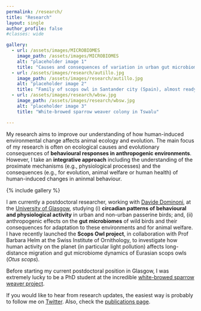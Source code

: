 ```yaml
---
permalink: /research/
title: "Research"
layout: single
author_profile: false
#classes: wide

gallery:
  - url: /assets/images/MICROBIOMES
    image_path: /assets/images/MICROBIOMES
    alt: "placeholder image 1"
    title: "Causes and consequences of variation in urban gut microbiomes"
  - url: /assets/images/research/autillo.jpg
    image_path: /assets/images/research/autillo.jpg
    alt: "placeholder image 2"
    title: "Family of scops owl in Santander city (Spain), almost ready to travel to Africa"
  - url: /assets/images/research/wbsw.jpg
    image_path: /assets/images/research/wbsw.jpg
    alt: "placeholder image 3"
    title: "White-browed sparrow weaver colony in Tswalu"

---
```


My research aims to improve our understanding of how human-induced environmental change affects animal ecology and evolution. The main focus of my research is often on ecological causes and evolutionary consequences of **behavioural responses in anthropogenic environments**. However, I take an **integrative approach** including the understanding of the proximate mechanisms (e.g., physiological processes) and the consequences (e.g., for evolution, animal welfare or human health) of human-induced changes in aninmal behaviour.

{% include gallery %}

I am currently a postdoctoral researcher, working with [Davide Dominoni](https://www.davidedominoni.com/), at the [University of Glasgow](https://www.gla.ac.uk/schools/bohvm/staff/pablocapillalasheras/), studying (i) **circadian patterns of behavioural and physiological activity** in urban and non-urban passerine birds; and, (ii) anthropogenic effects on the **gut microbiomes** of wild birds and their consequences for adaptation to these environments and for animal welfare. I have recently launched the **Scops Owl project**, in collaboration with Prof Barbara Helm at the Swiss Institute of Ornithology, to investigate how human activity on the planet (in particular light pollution) affects long-distance migration and gut microbiome dynamics of Eurasian scops owls (_Otus scops_).

Before starting my current postdoctoral position in Glasgow, I was extremely lucky to be a PhD student at the incredible [white-browed sparrow weaver project](http://www.animalsocieties.org/sparrowweaverproject).

If you would like to hear from research updates, the easiest way is probably to follow me on [Twitter](https://twitter.com/p_capi). Also, check the [publications page](https://pablocapilla.github.io/publications/).
